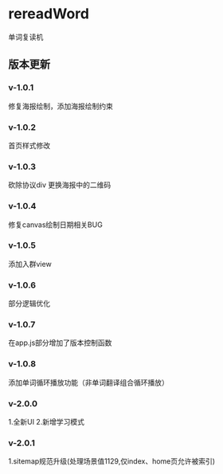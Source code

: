 # rereadWord
单词复读机

## 版本更新

### v-1.0.1
修复海报绘制，添加海报绘制约束

### v-1.0.2
首页样式修改

### v-1.0.3
砍除协议div
更换海报中的二维码

### v-1.0.4
修复canvas绘制日期相关BUG

### v-1.0.5
添加入群view

### v-1.0.6
部分逻辑优化

### v-1.0.7
在app.js部分增加了版本控制函数

### v-1.0.8
添加单词循环播放功能（非单词翻译组合循环播放）

### v-2.0.0
1.全新UI
2.新增学习模式

### v-2.0.1
1.sitemap规范升级(处理场景值1129,仅index、home页允许被索引)